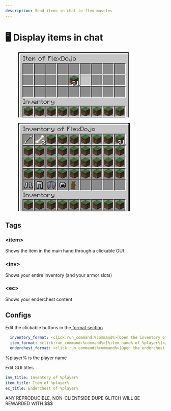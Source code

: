 ```yaml
---
description: Send items in chat to flex muscles
---
```


# 🖥 Display items in chat

<figure><img src="../.gitbook/assets/image.png" alt=""><figcaption></figcaption></figure>

<figure><img src="../.gitbook/assets/image (2).png" alt=""><figcaption></figcaption></figure>

## Tags

### \<item>

Shows the item in the main hand through a clickable GUI

### \<inv>

Shows your entire inventory (and your armor slots)

### \<ec>

Shows your enderchest content

## Configs

Edit the clickable buttons in the[ format section](chat-formats.md)

```yaml
  inventory_format: <click:run_command:%command%>[Open the inventory of %player%]</click>
  item_format: <click:run_command:%command%>[%item_name% of %player%]</click>
  enderchest_format: <click:run_command:%command%>[Open the enderchest of %player%]</click>
```

%player% is the player name

Edit GUI titles

```yaml
inv_title: Inventory of %player%
item_title: Item of %player%
ec_title: Enderchest of %player%
```

ANY REPRODUCIBLE, NON-CLIENTSIDE DUPE GLITCH WILL BE REWARDED WITH \$$$
